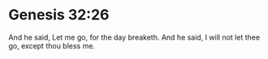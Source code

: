 # Genesis 32:26

And he said, Let me go, for the day breaketh. And he said, I will not let thee go, except thou bless me.
